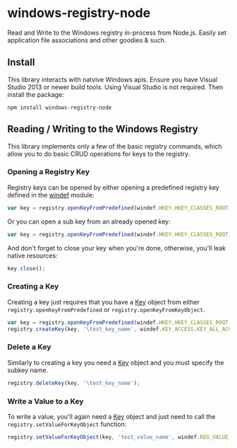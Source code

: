 # windows-registry-node

Read and Write to the Windows registry in-process from Node.js. Easily set application file associations and other goodies &amp; such.

## Install

This library interacts with natvive Windows apis. Ensure you have Visual Studio 2013 or newer build tools. Using Visual Studio is not 
required. Then install the package:

```
npm install windows-registry-node
```

## Reading / Writing to the Windows Registry

This library implements only a few of the basic registry commands, which allow you to do basic CRUD 
operations for keys to the registry.

### Opening a Registry Key

Registry keys can be opened by either opening a predefined registry key defined in the [windef](lib/windef.js) module:

```js
var key = registry.openKeyFromPredefined(windef.HKEY.HKEY_CLASSES_ROOT, '.txt', windef.KEY_ACCESS.KEY_ALL_ACCESS);
```

Or you can open a sub key from an already opened key:

```js
var key = registry.openKeyFromPredefined(windef.HKEY.HKEY_CLASSES_ROOT, '.txt', windef.KEY_ACCESS.KEY_ALL_ACCESS);
```

And don't forget to close your key when you're done, otherwise, you'll leak native resources:

```js
key.close();
```

### Creating a Key

Creating a key just requires that you have a [Key](lib/key.js) object from either `registry.openKeyFromPredefined` or
`registry.openKeyFromKeyObject`.

```js
var key = registry.openKeyFromPredefined(windef.HKEY.HKEY_CLASSES_ROOT, '.txt', windef.KEY_ACCESS.KEY_ALL_ACCESS);
registry.createKey(key, '\test_key_name', windef.KEY_ACCESS.KEY_ALL_ACCESS);
```

### Delete a Key

Similarly to creating a key you need a [Key](lib/key.js) object and you must specify the subkey name.

```js
registry.deleteKey(key, '\test_key_name');
```

### Write a Value to a Key

To write a value, you'll again need a [Key](lib/key.js) object and just need to call the `registry.setValueForKeyObject` function:

```js
registry.setValueForKeyObject(key, 'test_value_name', windef.REG_VALUE_TYPE.REG_SZ, 'test_value');
``` 